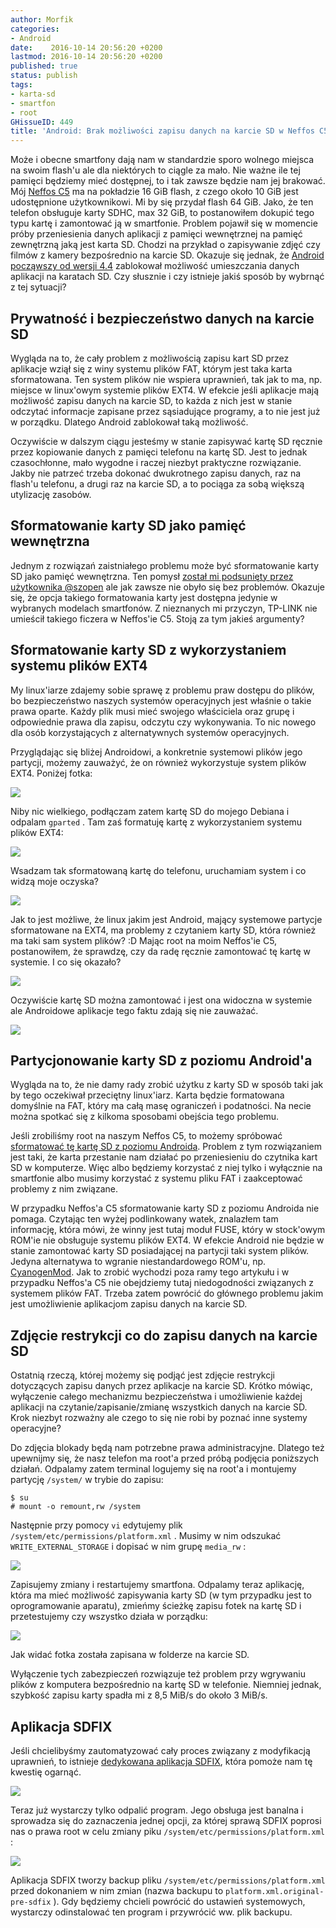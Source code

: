 ```yaml
---
author: Morfik
categories:
- Android
date:    2016-10-14 20:56:20 +0200
lastmod: 2016-10-14 20:56:20 +0200
published: true
status: publish
tags:
- karta-sd
- smartfon
- root
GHissueID: 449
title: 'Android: Brak możliwości zapisu danych na karcie SD w Neffos C5'
---
```


Może i obecne smartfony dają nam w standardzie sporo wolnego miejsca na swoim flash'u ale dla
niektórych to ciągle za mało. Nie ważne ile tej pamięci będziemy mieć dostępnej, to i tak zawsze
będzie nam jej brakować. Mój [Neffos C5][1] ma na pokładzie 16 GiB flash, z czego około 10 GiB jest
udostępnione użytkownikowi. Mi by się przydał flash 64 GiB. Jako, że ten telefon obsługuje karty
SDHC, max 32 GiB, to postanowiłem dokupić tego typu kartę i zamontować ją w smartfonie. Problem
pojawił się w momencie próby przeniesienia danych aplikacji z pamięci wewnętrznej na pamięć
zewnętrzną jaką jest karta SD. Chodzi na przykład o zapisywanie zdjęć czy filmów z kamery
bezpośrednio na karcie SD. Okazuje się jednak, że [Android począwszy od wersji 4.4][2] zablokował
możliwość umieszczania danych aplikacji na karatach SD. Czy słusznie i czy istnieje jakiś sposób
by wybrnąć z tej sytuacji?

<!--more-->
## Prywatność i bezpieczeństwo danych na karcie SD

Wygląda na to, że cały problem z możliwością zapisu kart SD przez aplikacje wziął się z winy systemu
plików FAT, którym jest taka karta sformatowana. Ten system plików nie wspiera uprawnień, tak jak to
ma, np. miejsce w linux'owym systemie plików EXT4. W efekcie jeśli aplikacje mają możliwość zapisu
danych na karcie SD, to każda z nich jest w stanie odczytać informacje zapisane przez sąsiadujące
programy, a to nie jest już w porządku. Dlatego Android zablokował taką możliwość.

Oczywiście w dalszym ciągu jesteśmy w stanie zapisywać kartę SD ręcznie przez kopiowanie danych z
pamięci telefonu na kartę SD. Jest to jednak czasochłonne, mało wygodne i raczej niezbyt praktyczne
rozwiązanie. Jakby nie patrzeć trzeba dokonać dwukrotnego zapisu danych, raz na flash'u telefonu, a
drugi raz na karcie SD, a to pociąga za sobą większą utylizację zasobów.

## Sformatowanie karty SD jako pamięć wewnętrzna

Jednym z rozwiązań zaistniałego problemu może być sformatowanie karty SD jako pamięć wewnętrzna. Ten
pomysł [został mi podsunięty przez użytkownika @szopen][3] ale jak zawsze nie obyło się bez
problemów. Okazuje się, że opcja takiego formatowania karty jest dostępna jedynie w wybranych
modelach smartfonów. Z nieznanych mi przyczyn, TP-LINK nie umieścił takiego ficzera w Neffos'ie C5.
Stoją za tym jakieś argumenty?

## Sformatowanie karty SD z wykorzystaniem systemu plików EXT4

My linux'iarze zdajemy sobie sprawę z problemu praw dostępu do plików, bo bezpieczeństwo naszych
systemów operacyjnych jest właśnie o takie prawa oparte. Każdy plik musi mieć swojego właściciela
oraz grupę i odpowiednie prawa dla zapisu, odczytu czy wykonywania. To nic nowego dla osób
korzystających z alternatywnych systemów operacyjnych.

Przyglądając się bliżej Androidowi, a konkretnie systemowi plików jego partycji, możemy zauważyć, że
on również wykorzystuje system plików EXT4. Poniżej fotka:

![](/img/2016/10/001.neffos-c5-karta-sd-system-plikow-ext4-android.png#medium)

Niby nic wielkiego, podłączam zatem kartę SD do mojego Debiana i odpalam `gparted` . Tam zaś
formatuję kartę z wykorzystaniem systemu plików EXT4:

![](/img/2016/10/002.neffos-c5-karta-sd-linux-format-ext4-gparted.png#huge)

Wsadzam tak sformatowaną kartę do telefonu, uruchamiam system i co widzą moje oczyska?

![](/img/2016/10/003.neffos-c5-karta-sd-android-blad-uszkodzona-karta.png#big)

Jak to jest możliwe, że linux jakim jest Android, mający systemowe partycje sformatowane na EXT4, ma
problemy z czytaniem karty SD, która również ma taki sam system plików? :D Mając root na moim
Neffos'ie C5, postanowiłem, że sprawdzę, czy da radę ręcznie zamontować tę kartę w systemie. I co
się okazało?

![](/img/2016/10/004.neffos-c5-karta-sd-reczne-zamontowanie-karty-mount-root.png#huge)

Oczywiście kartę SD można zamontować i jest ona widoczna w systemie ale Androidowe aplikacje tego
faktu zdają się nie zauważać.

![](/img/2016/10/005.neffos-c5-karta-sd-problem-wykrycie-karty.png#medium)

## Partycjonowanie karty SD z poziomu Android'a

Wygląda na to, że nie damy rady zrobić użytku z karty SD w sposób taki jak by tego oczekiwał
przeciętny linux'iarz. Karta będzie formatowana domyślnie na FAT, który ma całą masę ograniczeń i
podatności. Na necie można spotkać się z kilkoma sposobami obejścia tego problemu.

Jeśli zrobiliśmy root na naszym Neffos C5, to możemy spróbować [sformatować tę kartę SD z poziomu
Androida][4]. Problem z tym rozwiązaniem jest taki, że karta przestanie nam działać po przeniesieniu
do czytnika kart SD w komputerze. Więc albo będziemy korzystać z niej tylko i wyłącznie na
smartfonie albo musimy korzystać z systemu pliku FAT i zaakceptować problemy z nim związane.

W przypadku Neffos'a C5 sformatowanie karty SD z poziomu Androida nie pomaga. Czytając ten wyżej
podlinkowany watek, znalazłem tam informację, która mówi, że winny jest tutaj moduł FUSE, który w
stock'owym ROM'ie nie obsługuje systemu plików EXT4. W efekcie Android nie będzie w stanie
zamontować karty SD posiadającej na partycji taki system plików. Jedyna alternatywa to wgranie
niestandardowego ROM'u, np. [CyanogenMod][5]. Jak to zrobić wychodzi poza ramy tego artykułu i w
przypadku Neffos'a C5 nie obejdziemy tutaj niedogodności związanych z systemem plików FAT. Trzeba
zatem powrócić do głównego problemu jakim jest umożliwienie aplikacjom zapisu danych na karcie SD.

## Zdjęcie restrykcji co do zapisu danych na karcie SD

Ostatnią rzeczą, której możemy się podjąć jest zdjęcie restrykcji dotyczących zapisu danych przez
aplikacje na karcie SD. Krótko mówiąc, wyłączenie całego mechanizmu bezpieczeństwa i umożliwienie
każdej aplikacji na czytanie/zapisanie/zmianę wszystkich danych na karcie SD. Krok niezbyt rozważny
ale czego to się nie robi by poznać inne systemy operacyjne?

Do zdjęcia blokady będą nam potrzebne prawa administracyjne. Dlatego też upewnijmy się, że nasz
telefon ma root'a przed próbą podjęcia poniższych działań. Odpalamy zatem terminal logujemy się na
root'a i montujemy partycję `/system/` w trybie do zapisu:

    $ su
    # mount -o remount,rw /system

Następnie przy pomocy `vi` edytujemy plik `/system/etc/permissions/platform.xml` . Musimy w nim
odszukać `WRITE_EXTERNAL_STORAGE` i dopisać w nim grupę `media_rw` :

![](/img/2016/10/006.neffos-c5-karta-sd-zmiana-uprawnien-aplikacji.png#huge)

Zapisujemy zmiany i restartujemy smartfona. Odpalamy teraz aplikację, która ma mieć możliwość
zapisywania karty SD (w tym przypadku jest to oprogramowanie aparatu), zmieńmy ścieżkę zapisu fotek
na kartę SD i przetestujemy czy wszystko działa w porządku:

![](/img/2016/10/007.neffos-c5-karta-sd-test-zapisu-karty-kamera-aparat.png#big)

Jak widać fotka została zapisana w folderze na karcie SD.

Wyłączenie tych zabezpieczeń rozwiązuje też problem przy wgrywaniu plików z komputera bezpośrednio
na kartę SD w telefonie. Niemniej jednak, szybkość zapisu karty spadła mi z 8,5 MiB/s do około 3
MiB/s.

## Aplikacja SDFIX

Jeśli chcielibyśmy zautomatyzować cały proces związany z modyfikacją uprawnień, to istnieje
[dedykowana aplikacja SDFIX][6], która pomoże nam tę kwestię ogarnąć.

![](/img/2016/10/008.neffos-c5-karta-sd-sdfix-instalacja.png#huge)

Teraz już wystarczy tylko odpalić program. Jego obsługa jest banalna i sprowadza się do zaznaczenia
jednej opcji, za której sprawą SDFIX poprosi nas o prawa root w celu zmiany piku
`/system/etc/permissions/platform.xml` :

![](/img/2016/10/009.neffos-c5-karta-sd-sdfix-root-.png#huge)

Aplikacja SDFIX tworzy backup pliku `/system/etc/permissions/platform.xml` przed dokonaniem w nim
zmian (nazwa backupu to `platform.xml.original-pre-sdfix` ). Gdy będziemy chcieli powrócić do
ustawień systemowych, wystarczy odinstalować ten program i przywrócić ww. plik backupu.


[1]: http://www.neffos.pl/product/details/C5
[2]: https://developer.android.com/about/versions/android-4.4.html
[3]: http://tplink-forum.pl/index.php?/topic/5307-kopiowanie-danych-na-kart%C4%99-sd-przez-usb-na-neffos-c5/#comment-45611
[4]: https://forum.xda-developers.com/galaxy-s3/general/tutorial-howto-convert-external-sd-card-t2480963
[5]: https://www.cyanogenmod.org/
[6]: https://forum.xda-developers.com/showthread.php?t=2684188

